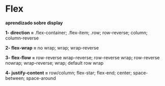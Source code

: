 # Flex
<b>aprendizado sobre display</b>
<p>
<b>1- direction = </b> .flex-container; .flex-item; .row; row-reverse; column; column-reverse
  
<b>2- flex-wrap = </b> no wrap; wrap; wrap-reverse
  
<b>3- flex-flow = </b> row-reverse wrap-reverse; row-reverse wrap; row-reverse nowrap; wrap-reverse; wrap; default row wrap
  
<b>4- justify-content = </b> row/column; flex-star; flex-end; center; space-between; space-around
  </p>
